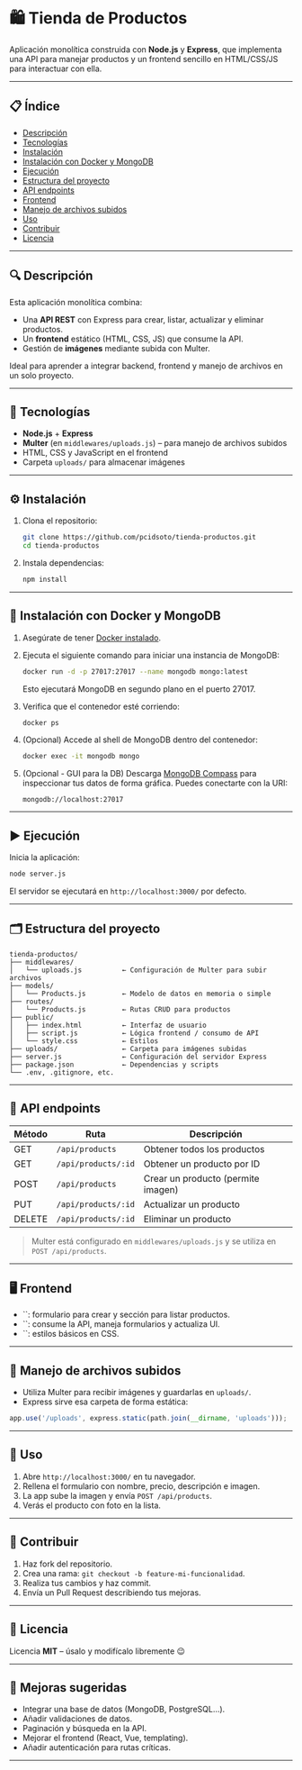 # 🛍️ Tienda de Productos

Aplicación monolítica construida con **Node.js** y **Express**, que implementa una API para manejar productos y un frontend sencillo en HTML/CSS/JS para interactuar con ella.

---

## 📋 Índice

- [Descripción](#descripción)
- [Tecnologías](#tecnologías)
- [Instalación](#instalación)
- [Instalación con Docker y MongoDB](#instalación-con-docker-y-mongodb)
- [Ejecución](#ejecución)
- [Estructura del proyecto](#estructura-del-proyecto)
- [API endpoints](#api-endpoints)
- [Frontend](#frontend)
- [Manejo de archivos subidos](#manejo-de-archivos-subidos)
- [Uso](#uso)
- [Contribuir](#contribuir)
- [Licencia](#licencia)

---

## 🔍 Descripción

Esta aplicación monolítica combina:

- Una **API REST** con Express para crear, listar, actualizar y eliminar productos.
- Un **frontend** estático (HTML, CSS, JS) que consume la API.
- Gestión de **imágenes** mediante subida con Multer.

Ideal para aprender a integrar backend, frontend y manejo de archivos en un solo proyecto.

---

## 🧰 Tecnologías

- **Node.js** + **Express**
- **Multer** (en `middlewares/uploads.js`) – para manejo de archivos subidos
- HTML, CSS y JavaScript en el frontend
- Carpeta `uploads/` para almacenar imágenes

---

## ⚙️ Instalación

1. Clona el repositorio:

   ```bash
   git clone https://github.com/pcidsoto/tienda-productos.git
   cd tienda-productos
   ```

2. Instala dependencias:

   ```bash
   npm install
   ```

---

## 🐳 Instalación con Docker y MongoDB

1. Asegúrate de tener [Docker instalado](https://docs.docker.com/get-docker/).

2. Ejecuta el siguiente comando para iniciar una instancia de MongoDB:

   ```bash
   docker run -d -p 27017:27017 --name mongodb mongo:latest
   ```

   Esto ejecutará MongoDB en segundo plano en el puerto 27017.

3. Verifica que el contenedor esté corriendo:

   ```bash
   docker ps
   ```

4. (Opcional) Accede al shell de MongoDB dentro del contenedor:

   ```bash
   docker exec -it mongodb mongo
   ```

5. (Opcional - GUI para la DB) Descarga [MongoDB Compass](https://www.mongodb.com/try/download/compass) para inspeccionar tus datos de forma gráfica. Puedes conectarte con la URI:

   ```
   mongodb://localhost:27017
   ```

---

## ▶️ Ejecución

Inicia la aplicación:

```bash
node server.js
```

El servidor se ejecutará en `http://localhost:3000/` por defecto.

---

## 🗂️ Estructura del proyecto

```
tienda-productos/
├── middlewares/
│   └── uploads.js          ← Configuración de Multer para subir archivos
├── models/
│   └── Products.js         ← Modelo de datos en memoria o simple
├── routes/
│   └── Products.js         ← Rutas CRUD para productos
├── public/
│   ├── index.html          ← Interfaz de usuario
│   ├── script.js           ← Lógica frontend / consumo de API
│   └── style.css           ← Estilos
├── uploads/                ← Carpeta para imágenes subidas
├── server.js               ← Configuración del servidor Express
├── package.json            ← Dependencias y scripts
└── .env, .gitignore, etc.
```

---

## 🔗 API endpoints

| Método | Ruta                | Descripción                        |
| ------ | ------------------- | ---------------------------------- |
| GET    | `/api/products`     | Obtener todos los productos        |
| GET    | `/api/products/:id` | Obtener un producto por ID         |
| POST   | `/api/products`     | Crear un producto (permite imagen) |
| PUT    | `/api/products/:id` | Actualizar un producto             |
| DELETE | `/api/products/:id` | Eliminar un producto               |

> Multer está configurado en `middlewares/uploads.js` y se utiliza en `POST /api/products`.

---

## 🖥️ Frontend

- ``: formulario para crear y sección para listar productos.
- ``: consume la API, maneja formularios y actualiza UI.
- ``: estilos básicos en CSS.

---

## 📁 Manejo de archivos subidos

- Utiliza Multer para recibir imágenes y guardarlas en `uploads/`.
- Express sirve esa carpeta de forma estática:

```js
app.use('/uploads', express.static(path.join(__dirname, 'uploads')));
```

---

## 🧩 Uso

1. Abre `http://localhost:3000/` en tu navegador.
2. Rellena el formulario con nombre, precio, descripción e imagen.
3. La app sube la imagen y envía `POST /api/products`.
4. Verás el producto con foto en la lista.

---

## 🤝 Contribuir

1. Haz fork del repositorio.
2. Crea una rama: `git checkout -b feature-mi-funcionalidad`.
3. Realiza tus cambios y haz commit.
4. Envía un Pull Request describiendo tus mejoras.

---

## 📄 Licencia

Licencia **MIT** – úsalo y modifícalo libremente 😉

---

## 🚀 Mejoras sugeridas

- Integrar una base de datos (MongoDB, PostgreSQL…).
- Añadir validaciones de datos.
- Paginación y búsqueda en la API.
- Mejorar el frontend (React, Vue, templating).
- Añadir autenticación para rutas críticas.

---

